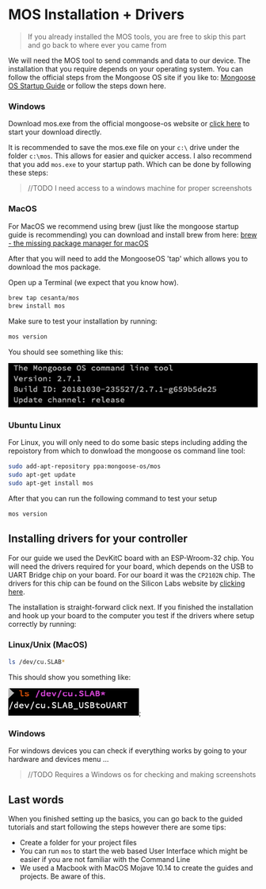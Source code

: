 # MOS Installation + Drivers

> If you already installed the MOS tools, you are free to skip this part and go back to where ever you came from 

We will need the MOS tool to send commands and data to our device. The installation that you require depends on your operating system.
You can follow the official steps from the Mongoose OS site if you like to: [Mongoose OS Startup Guide](https://mongoose-os.com/docs/quickstart/setup.md) or follow the steps down here.

### Windows
Download mos.exe from the official mongoose-os website or [click here](https://mongoose-os.com/downloads/mos-release/win/mos.exe) to start your download directly.

It is recommended to save the mos.exe file on your `c:\` drive under the folder `c:\mos`. This allows for easier and quicker access.
I also recommend that you add `mos.exe` to your startup path. Which can be done by following these steps:

> //TODO I need access to a windows machine for proper screenshots

### MacOS
For MacOS we recommend using brew (just like the mongoose startup guide is recommending) you can download and install brew from here: [brew - the missing package manager for macOS](https://brew.sh/)

After that you will need to add the MongooseOS 'tap' which allows you to download the mos package.

Open up a Terminal (we expect that you know how).

```sh
brew tap cesanta/mos
brew install mos
```

Make sure to test your installation by running:

```sh
mos version
```

You should see something like this:

![version](./images/mongoose_version.png)

### Ubuntu Linux

For Linux, you will only need to do some basic steps including adding the repoistory from which to donwload the mongoose os command line tool:

```sh
sudo add-apt-repository ppa:mongoose-os/mos
sudo apt-get update
sudo apt-get install mos
```

After that you can run the following command to test your setup

```sh
mos version
```

## Installing drivers for your controller

For our guide we used the DevKitC board with an ESP-Wroom-32 chip. You will need the drivers required for your board, which depends on the USB to UART Bridge chip on your board. For our board it was the `CP2102N` chip. The drivers for this chip can be found on the Silicon Labs website by [clicking here](https://www.silabs.com/products/development-tools/software/usb-to-uart-bridge-vcp-drivers).

The installation is straight-forward click next. If you finished the installation and hook up your board to the computer you test if the drivers where setup correctly by running:

### Linux/Unix (MacOS)
```sh
ls /dev/cu.SLAB*
```

This should show you something like:

![ls result for dev/cu.SLAB*](./images/dev_cu_result.png);

### Windows

For windows devices you can check if everything works by going to your hardware and devices menu ...

> //TODO Requires a Windows os for checking and making screenshots

## Last words

When you finished setting up the basics, you can go back to the guided tutorials and start following the steps however there are some tips:

- Create a folder for your project files
- You can run `mos` to start the web based User Interface which might be easier if you are not familiar with the Command Line
- We used a Macbook with MacOS Mojave 10.14 to create the guides and projects. Be aware of this.

